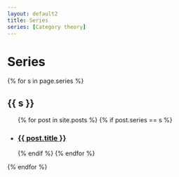 ```yaml
---
layout: default2
title: Series
series: [Category theory]
---
```


<h1>Series</h1>

{% for s in page.series %}
<h2>{{ s }}</h2>
<ul>
  {% for post in site.posts %}
    {% if post.series == s %}
    <li>
      <h3><a href="{{ post.url }}">{{ post.title }}</a></h3>
    </li>
    {% endif %}
  {% endfor %}
</ul>
{% endfor %}
